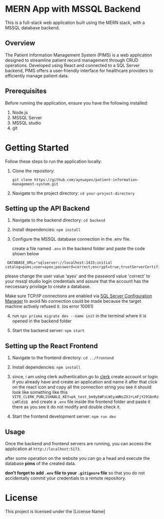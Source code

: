 # MERN App with MSSQL Backend

This is a full-stack web application built using the MERN stack, with a MSSQL database backend.

## Overview

The Patient Information Management System (PIMS) is a web application designed to streamline patient record management through CRUD operations. Developed using React and connected to a SQL Server backend, PIMS offers a user-friendly interface for healthcare providers to efficiently manage patient data.

## Prerequisites

Before running the application, ensure you have the following installed:

1. Node.js
2. MSSQL Server
3. MSSQL studio
4. git

# Getting Started

Follow these steps to run the application locally:

1. Clone the repository:

   `git clone https://github.com/aynuayex/patient-information-management-system.git
`
1. Navigate to the project directory:
   `cd your-project-directory
`

## Setting up the API Backend

1. Navigate to the backend directory:
   `cd backend`

2. Install dependencies:
   `npm install`

3. Configure the MSSQL database connection in the .env file.
   
   create a file named `.env` in the backend folder and paste the code shown below
  ```
   DATABASE_URL="sqlserver://localhost:1433;initial catalog=pims;user=ayex;password=correct;encrypt=true;trustServerCertificate=true"

  ```
  please change the user value 'ayex' and the password value 'correct' to your mssql
  studio login credentials and assure that the account has the neccessary privilage to create a database.

Make sure TCP/IP connections are enabled via [SQL Server Configuration Manager](https://learn.microsoft.com/en-us/sql/relational-databases/sql-server-configuration-manager?view=sql-server-ver16) to avoid No connection could be made because the target machine actively refused it. (os error 10061)

4. run `npx prisma migrate dev --name init` in the terminal where it is opened in the backend folder 

5. Start the backend server:
   `npm start`

## Setting up the React Frontend

1. Navigate to the frontend directory:
   `cd ../frontend`
2. Install dependencies:
   `npm install`
3. since, i am using clerk authentication.go to [clerk](https://dashboard.clerk.com/sign-in) create account or login if you already have and create an application and name it after that click on the react icon and copy all the connection string you see
it should look like something like this `VITE_CLERK_PUBLISHABLE_KEY=pk_test_bm9ybWFsLWtyaWNsZXJrLmFjY291bnRzLmRldiQ
` 
and create a `.env` file inside the frontend folder and paste it there as you see it do not modify and double check it.

1. Start the frontend development server:
   `npm run dev`

## Usage

Once the backend and frontend servers are running, you can access the application at `http://localhost:5173`.

after some operation on the website you can go a head and execute the database **pims** of the created data.

  **don't forget to add `.env` file to your `.gitignore` file** so that you do not accidentally commit your credentials to a remote repository.

# License

This project is licensed under the [License Name] 
